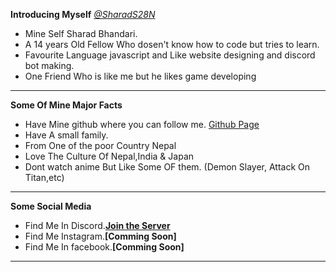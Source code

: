 **Introducing Myself** *[@SharadS28N](https://github.com/SharadS28N)*

- Mine Self Sharad Bhandari. 
- A 14 years Old Fellow Who dosen't know how to code but tries to learn.
- Favourite Language javascript and Like website designing and discord bot making.
- One Friend Who is like me but he likes game developing
______________________________________________
**Some Of Mine Major Facts**

- Have Mine github where you can follow me. [Github Page](https://github.com/SharadS28N)
- Have A small family.
- From One of the poor Country Nepal
- Love The Culture Of Nepal,India & Japan
- Dont watch anime But Like Some OF them. (Demon Slayer, Attack On Titan,etc)
______________________________________________
**Some Social Media**

- Find Me In Discord.**[Join the Server](https://discord.gg/vmg2b6qjp4)**
- Find Me Instagram.**[Comming Soon]**
- Find Me  In facebook.**[Comming Soon]**
___________________________________________________
